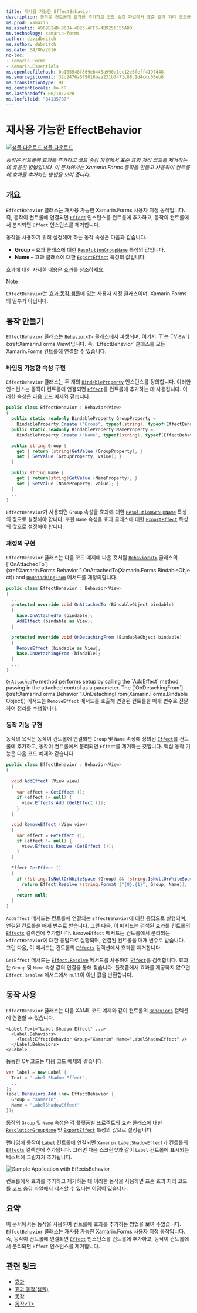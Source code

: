 ```yaml
---
title: 재사용 가능한 EffectBehavior
description: 동작은 컨트롤에 효과를 추가하고 코드 숨김 파일에서 표준 효과 처리 코드를 제거하는 데 유용한 방법입니다. 이 문서에서는 Xamarin.Forms 동작을 만들고 사용하여 컨트롤에 효과를 추가하는 방법을 보여 줍니다.
ms.prod: xamarin
ms.assetid: A909B24D-960A-4023-AFF6-4B9256C55ADD
ms.technology: xamarin-forms
author: davidbritch
ms.author: dabritch
ms.date: 04/06/2016
no-loc:
- Xamarin.Forms
- Xamarin.Essentials
ms.openlocfilehash: 0a105548f869eb448a990a1cc12e6feff4197d48
ms.sourcegitcommit: 32d2476a5f9016baa231b7471c88c1d4ccc08eb8
ms.translationtype: HT
ms.contentlocale: ko-KR
ms.lasthandoff: 06/18/2020
ms.locfileid: "84135787"
---
```

# <a name="reusable-effectbehavior"></a>재사용 가능한 EffectBehavior

[![샘플 다운로드](~/media/shared/download.png) 샘플 다운로드](https://docs.microsoft.com/samples/xamarin/xamarin-forms-samples/behaviors-effectbehavior)

_동작은 컨트롤에 효과를 추가하고 코드 숨김 파일에서 표준 효과 처리 코드를 제거하는 데 유용한 방법입니다. 이 문서에서는 Xamarin.Forms 동작을 만들고 사용하여 컨트롤에 효과를 추가하는 방법을 보여 줍니다._

## <a name="overview"></a>개요

`EffectBehavior` 클래스는 재사용 가능한 Xamarin.Forms 사용자 지정 동작입니다. 즉, 동작이 컨트롤에 연결되면 [`Effect`](xref:Xamarin.Forms.Effect) 인스턴스를 컨트롤에 추가하고, 동작이 컨트롤에서 분리되면 `Effect` 인스턴스를 제거합니다.

동작을 사용하기 위해 설정해야 하는 동작 속성은 다음과 같습니다.

- **Group** – 효과 클래스에 대한 [`ResolutionGroupName`](xref:Xamarin.Forms.ResolutionGroupNameAttribute) 특성의 값입니다.
- **Name** – 효과 클래스에 대한 [`ExportEffect`](xref:Xamarin.Forms.ExportEffectAttribute) 특성의 값입니다.

효과에 대한 자세한 내용은 [효과](~/xamarin-forms/app-fundamentals/effects/index.md)를 참조하세요.

> [!NOTE]
> `EffectBehavior`는 [효과 동작 샘플](https://docs.microsoft.com/samples/xamarin/xamarin-forms-samples/behaviors-effectbehavior)에 있는 사용자 지정 클래스이며, Xamarin.Forms의 일부가 아닙니다.

## <a name="creating-the-behavior"></a>동작 만들기

`EffectBehavior` 클래스는 [`Behavior<T>`](xref:Xamarin.Forms.Behavior`1) 클래스에서 파생되며, 여기서 `T`는 [`View`](xref:Xamarin.Forms.View)입니다. 즉, `EffectBehavior` 클래스를 모든 Xamarin.Forms 컨트롤에 연결할 수 있습니다.

### <a name="implementing-bindable-properties"></a>바인딩 가능한 속성 구현

`EffectBehavior` 클래스는 두 개의 [`BindableProperty`](xref:Xamarin.Forms.BindableProperty) 인스턴스를 정의합니다. 이러한 인스턴스는 동작이 컨트롤에 연결되면 [`Effect`](xref:Xamarin.Forms.Effect)를 컨트롤에 추가하는 데 사용됩니다. 이러한 속성은 다음 코드 예제와 같습니다.

```csharp
public class EffectBehavior : Behavior<View>
{
  public static readonly BindableProperty GroupProperty =
    BindableProperty.Create ("Group", typeof(string), typeof(EffectBehavior), null);
  public static readonly BindableProperty NameProperty =
    BindableProperty.Create ("Name", typeof(string), typeof(EffectBehavior), null);

  public string Group {
    get { return (string)GetValue (GroupProperty); }
    set { SetValue (GroupProperty, value); }
  }

  public string Name {
    get { return(string)GetValue (NameProperty); }
    set { SetValue (NameProperty, value); }
  }
  ...
}
```

`EffectBehavior`가 사용되면 `Group` 속성을 효과에 대한 [`ResolutionGroupName`](xref:Xamarin.Forms.ResolutionGroupNameAttribute) 특성의 값으로 설정해야 합니다. 또한 `Name` 속성을 효과 클래스에 대한 [`ExportEffect`](xref:Xamarin.Forms.ExportEffectAttribute) 특성의 값으로 설정해야 합니다.

### <a name="implementing-the-overrides"></a>재정의 구현

`EffectBehavior` 클래스는 다음 코드 예제에 나온 것처럼 [`Behavior<T>`](xref:Xamarin.Forms.Behavior`1) 클래스의 [`OnAttachedTo`](xref:Xamarin.Forms.Behavior`1.OnAttachedTo(Xamarin.Forms.BindableObject)) and [`OnDetachingFrom`](xref:Xamarin.Forms.Behavior`1.OnDetachingFrom(Xamarin.Forms.BindableObject)) 메서드를 재정의합니다.

```csharp
public class EffectBehavior : Behavior<View>
{
  ...
  protected override void OnAttachedTo (BindableObject bindable)
  {
    base.OnAttachedTo (bindable);
    AddEffect (bindable as View);
  }

  protected override void OnDetachingFrom (BindableObject bindable)
  {
    RemoveEffect (bindable as View);
    base.OnDetachingFrom (bindable);
  }
  ...
}
```

[`OnAttachedTo`](xref:Xamarin.Forms.Behavior`1.OnAttachedTo(Xamarin.Forms.BindableObject)) method performs setup by calling the `AddEffect` method, passing in the attached control as a parameter. The [`OnDetachingFrom`](xref:Xamarin.Forms.Behavior`1.OnDetachingFrom(Xamarin.Forms.BindableObject)) 메서드는 `RemoveEffect` 메서드를 호출해 연결된 컨트롤을 매개 변수로 전달하여 정리를 수행합니다.

### <a name="implementing-the-behavior-functionality"></a>동작 기능 구현

동작의 목적은 동작이 컨트롤에 연결되면 `Group` 및 `Name` 속성에 정의된 [`Effect`](xref:Xamarin.Forms.Effect)를 컨트롤에 추가하고, 동작이 컨트롤에서 분리되면 `Effect`를 제거하는 것입니다. 핵심 동작 기능은 다음 코드 예제와 같습니다.

```csharp
public class EffectBehavior : Behavior<View>
{
  ...
  void AddEffect (View view)
  {
    var effect = GetEffect ();
    if (effect != null) {
      view.Effects.Add (GetEffect ());
    }
  }

  void RemoveEffect (View view)
  {
    var effect = GetEffect ();
    if (effect != null) {
      view.Effects.Remove (GetEffect ());
    }
  }

  Effect GetEffect ()
  {
    if (!string.IsNullOrWhiteSpace (Group) && !string.IsNullOrWhiteSpace (Name)) {
      return Effect.Resolve (string.Format ("{0}.{1}", Group, Name));
    }
    return null;
  }
}
```

`AddEffect` 메서드는 컨트롤에 연결되는 `EffectBehavior`에 대한 응답으로 실행되며, 연결된 컨트롤을 매개 변수로 받습니다. 그런 다음, 이 메서드는 검색된 효과를 컨트롤의 [`Effects`](xref:Xamarin.Forms.Element.Effects) 컬렉션에 추가합니다. `RemoveEffect` 메서드는 컨트롤에서 분리되는 `EffectBehavior`에 대한 응답으로 실행되며, 연결된 컨트롤을 매개 변수로 받습니다. 그런 다음, 이 메서드는 컨트롤의 [`Effects`](xref:Xamarin.Forms.Element.Effects) 컬렉션에서 효과를 제거합니다.

`GetEffect` 메서드는 [`Effect.Resolve`](xref:Xamarin.Forms.Effect.Resolve(System.String)) 메서드를 사용하여 [`Effect`](xref:Xamarin.Forms.Effect)를 검색합니다. 효과는 `Group` 및 `Name` 속성 값의 연결을 통해 찾습니다. 플랫폼에서 효과를 제공하지 않으면 `Effect.Resolve` 메서드에서 `null`이 아닌 값을 반환합니다.

## <a name="consuming-the-behavior"></a>동작 사용

`EffectBehavior` 클래스는 다음 XAML 코드 예제와 같이 컨트롤의 [`Behaviors`](xref:Xamarin.Forms.VisualElement.Behaviors) 컬렉션에 연결할 수 있습니다.

```xaml
<Label Text="Label Shadow Effect" ...>
  <Label.Behaviors>
    <local:EffectBehavior Group="Xamarin" Name="LabelShadowEffect" />
  </Label.Behaviors>
</Label>
```

동등한 C# 코드는 다음 코드 예제와 같습니다.

```csharp
var label = new Label {
  Text = "Label Shadow Effect",
  ...
};
label.Behaviors.Add (new EffectBehavior {
  Group = "Xamarin",
  Name = "LabelShadowEffect"
});
```

동작의 `Group` 및 `Name` 속성은 각 플랫폼별 프로젝트의 효과 클래스에 대한 [`ResolutionGroupName`](xref:Xamarin.Forms.ResolutionGroupNameAttribute) 및 [`ExportEffect`](xref:Xamarin.Forms.ExportEffectAttribute) 특성의 값으로 설정됩니다.

런타임에 동작이 [`Label`](xref:Xamarin.Forms.Label) 컨트롤에 연결되면 `Xamarin.LabelShadowEffect`가 컨트롤의 [`Effects`](xref:Xamarin.Forms.Element.Effects) 컬렉션에 추가됩니다. 그러면 다음 스크린샷과 같이 `Label` 컨트롤에 표시되는 텍스트에 그림자가 추가됩니다.

![](effect-behavior-images/screenshots.png "Sample Application with EffectsBehavior")

컨트롤에서 효과를 추가하고 제거하는 데 이러한 동작을 사용하면 표준 효과 처리 코드를 코드 숨김 파일에서 제거할 수 있다는 이점이 있습니다.

## <a name="summary"></a>요약

이 문서에서는 동작을 사용하여 컨트롤에 효과를 추가하는 방법을 보여 주었습니다. `EffectBehavior` 클래스는 재사용 가능한 Xamarin.Forms 사용자 지정 동작입니다. 즉, 동작이 컨트롤에 연결되면 [`Effect`](xref:Xamarin.Forms.Effect) 인스턴스를 컨트롤에 추가하고, 동작이 컨트롤에서 분리되면 `Effect` 인스턴스를 제거합니다.

## <a name="related-links"></a>관련 링크

- [효과](~/xamarin-forms/app-fundamentals/effects/index.md)
- [효과 동작(샘플)](https://docs.microsoft.com/samples/xamarin/xamarin-forms-samples/behaviors-effectbehavior)
- [동작](xref:Xamarin.Forms.Behavior)
- [동작&lt;T&gt;](xref:Xamarin.Forms.Behavior`1)
